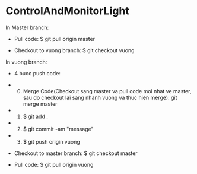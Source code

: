 # ControlAndMonitorLight

In Master branch:

- Pull code: $ git pull origin master

- Checkout to vuong branch: $ git checkout vuong

In vuong branch:

- 4 buoc push code:
- 0. Merge Code(Checkout sang master va pull code moi nhat ve master, sau do checkout lai sang nhanh vuong va thuc hien merge): git merge master
- 1. $ git add .
- 2. $ git commit -am "message"
- 3. $ git push origin vuong

- Checkout to master branch: $ git checkout master

- Pull code: $ git pull origin vuong